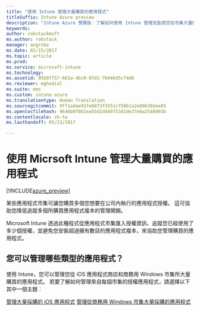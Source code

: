 ```yaml
---
title: "使用 Intune 管理大量購買的應用程式"
titleSuffix: Intune Azure preview
description: "Intune Azure 預覽版︰了解如何使用 Intune 管理及監視您從市集大量採購之應用程式的使用狀況。"
keywords: 
author: robstackmsft
ms.author: robstack
manager: angrobe
ms.date: 02/15/2017
ms.topic: article
ms.prod: 
ms.service: microsoft-intune
ms.technology: 
ms.assetid: 85b07f57-661a-4bc8-87d2-7b446d5cf4d6
ms.reviewer: mghadial
ms.suite: ems
ms.custom: intune-azure
ms.translationtype: Human Translation
ms.sourcegitcommit: 9ff1adae93fe6873f5551cf58b1a2e89638dee85
ms.openlocfilehash: 9646b0f861ea55d2d44975341de37e6a2548993b
ms.contentlocale: zh-tw
ms.lasthandoff: 05/23/2017

---
```


# <a name="manage-volume-purchased-apps-with-micrsoft-intune"></a>使用 Micrsoft Intune 管理大量購買的應用程式

[!INCLUDE[azure_preview](./includes/azure_preview.md)]

某些應用程式市集可讓您購買多個您想要在公司內執行的應用程式授權。 這可協助您降低追蹤多個所購買應用程式複本的管理開銷。

Microsoft Intune 透過此種程式從應用程式市集匯入授權資訊、追蹤您已經使用了多少個授權，並避免您安裝超過擁有數目的應用程式複本，來協助您管理購買的應用程式。

## <a name="which-types-of-apps-can-you-manage"></a>您可以管理哪些類型的應用程式？

使用 Intune，您可以管理您從 iOS 應用程式商店和商務用 Windows 市集所大量購買的應用程式。 若要了解如何管理來自每個市集的授權應用程式，請選擇以下其中一個主題︰

[管理大量採購的 iOS 應用程式](vpp-apps-ios.md)
[管理從商務用 Windows 市集大量採購的應用程式](windows-store-for-business.md)

